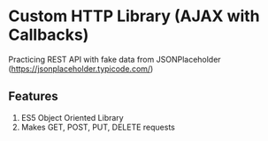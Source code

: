 # Custom HTTP Library (AJAX with Callbacks)
Practicing REST API with fake data from JSONPlaceholder (https://jsonplaceholder.typicode.com/)

## Features
1. ES5 Object Oriented Library
2. Makes GET, POST, PUT, DELETE requests
